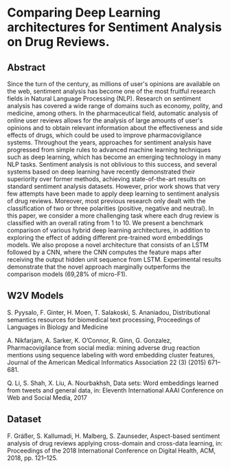 # Comparing Deep Learning architectures for Sentiment Analysis on Drug Reviews.

## Abstract

Since the turn of the century, as millions of user's opinions are available on the web, sentiment analysis has become one of the most fruitful research fields in Natural Language Processing (NLP). Research on sentiment analysis has covered a wide range of domains such as economy, polity, and medicine, among others. In the pharmaceutical field, automatic analysis of online user reviews allows for the analysis of large amounts of user's opinions and to obtain relevant information about the effectiveness and side effects of drugs, which could be used to improve pharmacovigilance systems. 
Throughout the years, approaches for sentiment analysis have progressed from simple rules to advanced machine learning techniques such as deep learning, which has become an emerging technology in many NLP tasks. 
Sentiment analysis is not oblivious to this success, and several systems based on deep learning have recently demonstrated their superiority over former methods, achieving state-of-the-art results on standard sentiment analysis datasets. However, prior work shows that very few attempts have been made to apply deep learning to sentiment analysis of drug reviews. Moreover, most previous research only dealt with the classification of two or three polarities (positive, negative and neutral). In this paper, we consider a more challenging task where each drug review is classified with an overall rating from 1 to 10. We present a benchmark comparison of various hybrid deep learning architectures, in addition to exploring the effect of adding different pre-trained word embeddings models. We also propose a novel architecture that consists of an LSTM followed by a CNN, where the CNN computes the feature maps after receiving the output hidden unit sequence from LSTM.
Experimental results demonstrate that the novel approach marginally outperforms the comparison models (69,28% of micro-F1).

## W2V Models

S. Pyysalo, F. Ginter, H. Moen, T. Salakoski, S. Ananiadou, Distributional semantics resources for biomedical text processing, Proceedings of Languages in Biology and Medicine

A. Nikfarjam, A. Sarker, K. O’Connor, R. Ginn, G. Gonzalez, Pharmacovigilance from social media: mining adverse drug reaction mentions using sequence labeling with word embedding cluster features, Journal of the American Medical Informatics Association 22 (3) (2015) 671–681.

Q. Li, S. Shah, X. Liu, A. Nourbakhsh, Data sets: Word embeddings learned from tweets and general data, in: Eleventh International AAAI Conference on Web and Social Media, 2017

## Dataset 

F. Gräßer, S. Kallumadi, H. Malberg, S. Zaunseder, Aspect-based sentiment analysis of drug reviews applying cross-domain and cross-data learning, in: Proceedings of the 2018 International Conference on Digital Health, ACM, 2018, pp. 121–125.
